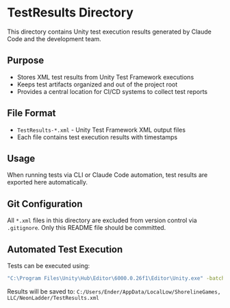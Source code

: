 # TestResults Directory

This directory contains Unity test execution results generated by Claude Code and the development team.

## Purpose
- Stores XML test results from Unity Test Framework executions
- Keeps test artifacts organized and out of the project root
- Provides a central location for CI/CD systems to collect test reports

## File Format
- `TestResults-*.xml` - Unity Test Framework XML output files
- Each file contains test execution results with timestamps

## Usage
When running tests via CLI or Claude Code automation, test results are exported here automatically.

## Git Configuration
All `*.xml` files in this directory are excluded from version control via `.gitignore`.
Only this README file should be committed.

## Automated Test Execution
Tests can be executed using:
```bash
"C:\Program Files\Unity\Hub\Editor\6000.0.26f1\Editor\Unity.exe" -batchmode -projectPath "C:\Users\Ender\NeonLadder" -executeMethod CLITestRunner.RunPlayModeTests -logFile "TestOutput/test_run.txt"
```

Results will be saved to: `C:/Users/Ender/AppData/LocalLow/ShorelineGames, LLC/NeonLadder/TestResults.xml`